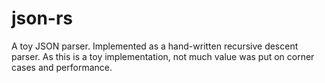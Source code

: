 # json-rs
A toy JSON parser. Implemented as a hand-written recursive descent parser. As this is a toy implementation, not much value was 
put on corner cases and performance. 
